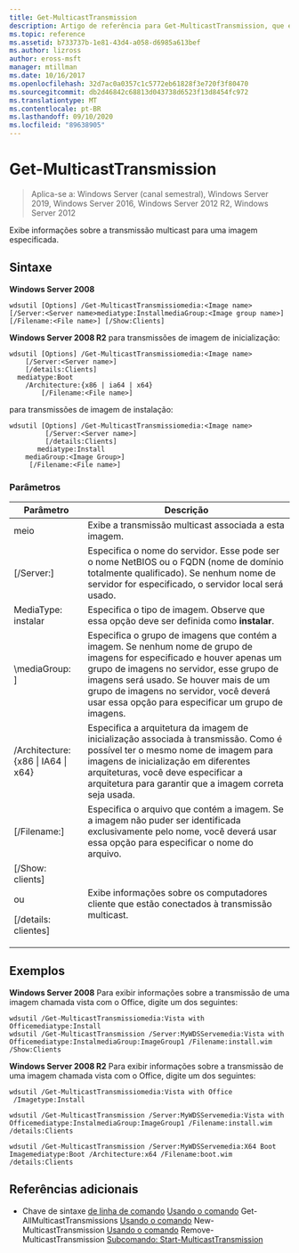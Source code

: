 ```yaml
---
title: Get-MulticastTransmission
description: Artigo de referência para Get-MulticastTransmission, que exibe informações sobre a transmissão multicast para uma imagem especificada.
ms.topic: reference
ms.assetid: b733737b-1e81-43d4-a058-d6985a613bef
ms.author: lizross
author: eross-msft
manager: mtillman
ms.date: 10/16/2017
ms.openlocfilehash: 32d7ac0a0357c1c5772eb61828f3e720f3f80470
ms.sourcegitcommit: db2d46842c68813d043738d6523f13d8454fc972
ms.translationtype: MT
ms.contentlocale: pt-BR
ms.lasthandoff: 09/10/2020
ms.locfileid: "89638905"
---
```

# <a name="get-multicasttransmission"></a>Get-MulticastTransmission

> Aplica-se a: Windows Server (canal semestral), Windows Server 2019, Windows Server 2016, Windows Server 2012 R2, Windows Server 2012

Exibe informações sobre a transmissão multicast para uma imagem especificada.

## <a name="syntax"></a>Sintaxe
**Windows Server 2008**
```
wdsutil [Options] /Get-MulticastTransmissiomedia:<Image name> [/Server:<Server name>mediatype:InstallmediaGroup:<Image group name>]
[/Filename:<File name>] [/Show:Clients]
```
**Windows Server 2008 R2** para transmissões de imagem de inicialização:
```
wdsutil [Options] /Get-MulticastTransmissiomedia:<Image name>
    [/Server:<Server name>]
    [/details:Clients]
  mediatype:Boot
    /Architecture:{x86 | ia64 | x64}
        [/Filename:<File name>]
```
para transmissões de imagem de instalação:
```
wdsutil [Options] /Get-MulticastTransmissiomedia:<Image name>
         [/Server:<Server name>]
         [/details:Clients]
       mediatype:Install
    mediaGroup:<Image Group>]
     [/Filename:<File name>]
```
### <a name="parameters"></a>Parâmetros
|Parâmetro|Descrição|
|-------|--------|
meio<Image name>|Exibe a transmissão multicast associada a esta imagem.|
|[/Server:<Server name>]|Especifica o nome do servidor. Esse pode ser o nome NetBIOS ou o FQDN (nome de domínio totalmente qualificado). Se nenhum nome de servidor for especificado, o servidor local será usado.|
MediaType: instalar|Especifica o tipo de imagem. Observe que essa opção deve ser definida como **instalar**.|
|\mediaGroup: <Image group name> ]|Especifica o grupo de imagens que contém a imagem. Se nenhum nome de grupo de imagens for especificado e houver apenas um grupo de imagens no servidor, esse grupo de imagens será usado. Se houver mais de um grupo de imagens no servidor, você deverá usar essa opção para especificar um grupo de imagens.|
|/Architecture: {x86 &#124; IA64 &#124; x64}|Especifica a arquitetura da imagem de inicialização associada à transmissão. Como é possível ter o mesmo nome de imagem para imagens de inicialização em diferentes arquiteturas, você deve especificar a arquitetura para garantir que a imagem correta seja usada.|
|[/Filename:<File name>]|Especifica o arquivo que contém a imagem. Se a imagem não puder ser identificada exclusivamente pelo nome, você deverá usar essa opção para especificar o nome do arquivo.|
|[/Show: clients]<p>ou<p>[/details: clientes]|Exibe informações sobre os computadores cliente que estão conectados à transmissão multicast.|
## <a name="examples"></a>Exemplos
**Windows Server 2008** Para exibir informações sobre a transmissão de uma imagem chamada vista com o Office, digite um dos seguintes:
```
wdsutil /Get-MulticastTransmissiomedia:Vista with Officemediatype:Install
wdsutil /Get-MulticastTransmission /Server:MyWDSServemedia:Vista with Officemediatype:InstalmediaGroup:ImageGroup1 /Filename:install.wim /Show:Clients
```
**Windows Server 2008 R2** Para exibir informações sobre a transmissão de uma imagem chamada vista com o Office, digite um dos seguintes:
```
wdsutil /Get-MulticastTransmissiomedia:Vista with Office
 /Imagetype:Install
```
```
wdsutil /Get-MulticastTransmission /Server:MyWDSServemedia:Vista with Officemediatype:InstalmediaGroup:ImageGroup1 /Filename:install.wim /details:Clients
```
```
wdsutil /Get-MulticastTransmission /Server:MyWDSServemedia:X64 Boot Imagemediatype:Boot /Architecture:x64 /Filename:boot.wim /details:Clients
```
## <a name="additional-references"></a>Referências adicionais
- Chave de sintaxe [de linha de comando](command-line-syntax-key.md) 
 [Usando o comando](using-the-get-allmulticasttransmissions-command.md) 
 Get-AllMulticastTransmissions [Usando o comando](using-the-new-multicasttransmission-command.md) 
 New-MulticastTransmission [Usando o comando](using-the-remove-multicasttransmission-command.md) 
 Remove-MulticastTransmission [Subcomando: Start-MulticastTransmission](subcommand-start-multicasttransmission.md)
